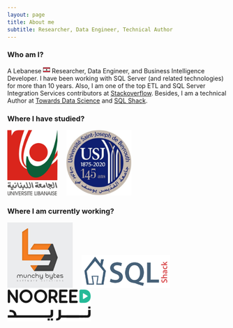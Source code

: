 ```yaml
---
layout: page
title: About me
subtitle: Researcher, Data Engineer, Technical Author
---
```


### Who am I?

A Lebanese <a href="https://en.wikipedia.org/wiki/Lebanon"><img src="/assets/img/aboutme/icon-lb.png" height="16pt" width="16pt"/></a> Researcher, Data Engineer, and Business Intelligence Developer.
I have been working with SQL Server (and related technologies) for more than 10 years. Also, I am one of the top ETL and SQL Server Integration Services contributors at [Stackoverflow](https://stackoverflow.com). Besides, I am a technical Author at [Towards Data Science](https://towardsdatascience.com) and [SQL Shack](https://sqlshack.com).

### Where I have studied?

<a href="https://ul.edu.lb"><img  src= "/assets/img/aboutme/lu.png" height="150pt"></a>&nbsp;&nbsp;&nbsp;&nbsp;&nbsp;<a href="https://usj.edu.lb"><img src= "/assets/img/aboutme/usj.jpg" height="150pt"></a>

### Where I am currently working?

<a href ="https://munchybytes.com"><img  src= "/assets/img/mblogo.jpg" height="150pt" width="150pt"></a>&nbsp;&nbsp;&nbsp;&nbsp;&nbsp;<a href="https://sqlshack.com"><img src= "/assets/img/aboutme/sqlshack.png" height="75pt"></a>&nbsp;&nbsp;&nbsp;&nbsp;&nbsp;<a href="https://nooreedconnect.getbee.com/"><img  src= "/assets/img/aboutme/nooreed.png" height="75pt"></a>
